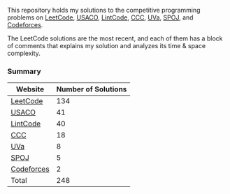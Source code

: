 This repository holds my solutions to the competitive programming problems on [LeetCode](https://leetcode-cn.com/), [USACO](http://www.usaco.org/), [LintCode](https://www.lintcode.com/), [CCC](https://cemc.uwaterloo.ca/contests/computing.html), [UVa](https://onlinejudge.org/), [SPOJ](https://www.spoj.com/), and [Codeforces](https://codeforces.com/). 

The LeetCode solutions are the most recent, and each of them has a block of comments that explains my solution and analyzes its time & space complexity. 

### Summary
| Website  | Number of Solutions |
| ------------- | ------------- |
| [LeetCode](https://leetcode-cn.com/) | 134 |
| [USACO](http://www.usaco.org/) | 41 |
| [LintCode](https://www.lintcode.com/) | 40 | 
| [CCC](https://cemc.uwaterloo.ca/contests/computing.html) | 18 | 
| [UVa](https://onlinejudge.org/) | 8 | 
| [SPOJ](https://www.spoj.com/) | 5 | 
| [Codeforces](https://codeforces.com/) | 2 |
| Total | 248 |
